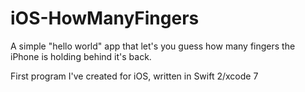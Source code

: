 # iOS-HowManyFingers
A simple "hello world" app that let's you guess how many fingers the iPhone is holding behind it's back. 

First program I've created for iOS, written in Swift 2/xcode 7
